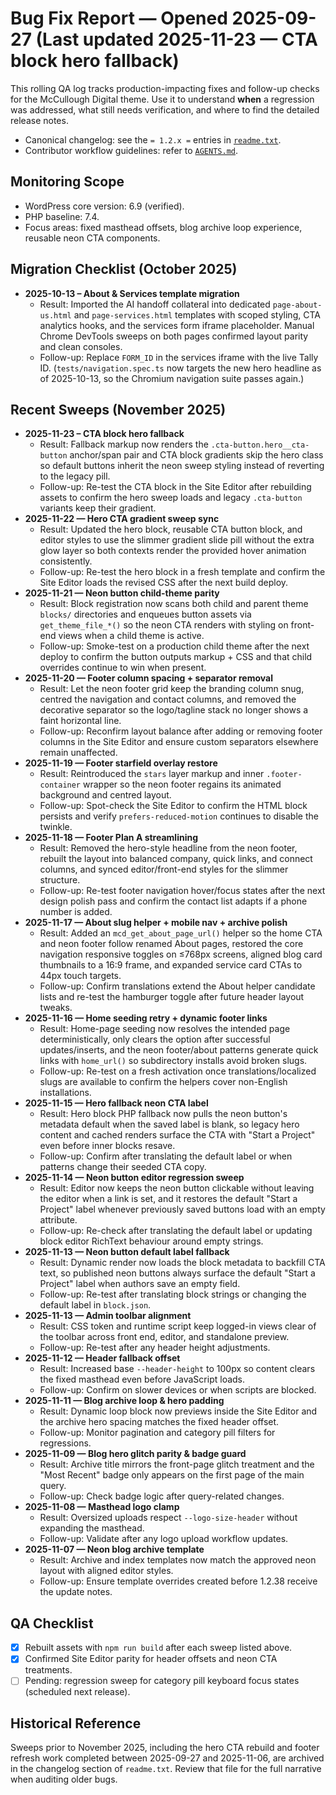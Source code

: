 # Bug Fix Report — Opened 2025-09-27 (Last updated 2025-11-23 — CTA block hero fallback)

This rolling QA log tracks production-impacting fixes and follow-up checks for the McCullough Digital theme. Use it to understand **when** a regression was addressed, what still needs verification, and where to find the detailed release notes.

- Canonical changelog: see the `= 1.2.x =` entries in [`readme.txt`](readme.txt).
- Contributor workflow guidelines: refer to [`AGENTS.md`](AGENTS.md).

## Monitoring Scope
- WordPress core version: 6.9 (verified).
- PHP baseline: 7.4.
- Focus areas: fixed masthead offsets, blog archive loop experience, reusable neon CTA components.

## Migration Checklist (October 2025)
- **2025-10-13 – About & Services template migration**
  - Result: Imported the AI handoff collateral into dedicated `page-about-us.html` and `page-services.html` templates with scoped styling, CTA analytics hooks, and the services form iframe placeholder. Manual Chrome DevTools sweeps on both pages confirmed layout parity and clean consoles.
  - Follow-up: Replace `FORM_ID` in the services iframe with the live Tally ID. (`tests/navigation.spec.ts` now targets the new hero headline as of 2025-10-13, so the Chromium navigation suite passes again.)

## Recent Sweeps (November 2025)
- **2025-11-23 – CTA block hero fallback**
  - Result: Fallback markup now renders the `.cta-button.hero__cta-button` anchor/span pair and CTA block gradients skip the hero class so default buttons inherit the neon sweep styling instead of reverting to the legacy pill.
  - Follow-up: Re-test the CTA block in the Site Editor after rebuilding assets to confirm the hero sweep loads and legacy `.cta-button` variants keep their gradient.
- **2025-11-22 — Hero CTA gradient sweep sync**
  - Result: Updated the hero block, reusable CTA button block, and editor styles to use the slimmer gradient slide pill without the extra glow layer so both contexts render the provided hover animation consistently.
  - Follow-up: Re-test the hero block in a fresh template and confirm the Site Editor loads the revised CSS after the next build deploy.
- **2025-11-21 — Neon button child-theme parity**
  - Result: Block registration now scans both child and parent theme `blocks/` directories and enqueues button assets via `get_theme_file_*()` so the neon CTA renders with styling on front-end views when a child theme is active.
  - Follow-up: Smoke-test on a production child theme after the next deploy to confirm the button outputs markup + CSS and that child overrides continue to win when present.
- **2025-11-20 — Footer column spacing + separator removal**
  - Result: Let the neon footer grid keep the branding column snug, centred the navigation and contact columns, and removed the decorative separator so the logo/tagline stack no longer shows a faint horizontal line.
  - Follow-up: Reconfirm layout balance after adding or removing footer columns in the Site Editor and ensure custom separators elsewhere remain unaffected.
- **2025-11-19 — Footer starfield overlay restore**
  - Result: Reintroduced the `stars` layer markup and inner `.footer-container` wrapper so the neon footer regains its animated background and centred layout.
  - Follow-up: Spot-check the Site Editor to confirm the HTML block persists and verify `prefers-reduced-motion` continues to disable the twinkle.
- **2025-11-18 — Footer Plan A streamlining**
  - Result: Removed the hero-style headline from the neon footer, rebuilt the layout into balanced company, quick links, and connect columns, and synced editor/front-end styles for the slimmer structure.
  - Follow-up: Re-test footer navigation hover/focus states after the next design polish pass and confirm the contact list adapts if a phone number is added.
- **2025-11-17 — About slug helper + mobile nav + archive polish**
  - Result: Added an `mcd_get_about_page_url()` helper so the home CTA and neon footer follow renamed About pages, restored the core navigation responsive toggles on ≤768px screens, aligned blog card thumbnails to a 16:9 frame, and expanded service card CTAs to 44px touch targets.
  - Follow-up: Confirm translations extend the About helper candidate lists and re-test the hamburger toggle after future header layout tweaks.
- **2025-11-16 — Home seeding retry + dynamic footer links**
  - Result: Home-page seeding now resolves the intended page deterministically, only clears the option after successful updates/inserts, and the neon footer/about patterns generate quick links with `home_url()` so subdirectory installs avoid broken slugs.
  - Follow-up: Re-test on a fresh activation once translations/localized slugs are available to confirm the helpers cover non-English installations.
- **2025-11-15 — Hero fallback neon CTA label**
  - Result: Hero block PHP fallback now pulls the neon button's metadata default when the saved label is blank, so legacy hero content and cached renders surface the CTA with "Start a Project" even before inner blocks resave.
  - Follow-up: Confirm after translating the default label or when patterns change their seeded CTA copy.
- **2025-11-14 — Neon button editor regression sweep**
  - Result: Editor now keeps the neon button clickable without leaving the editor when a link is set, and it restores the default "Start a Project" label whenever previously saved buttons load with an empty attribute.
  - Follow-up: Re-check after translating the default label or updating block editor RichText behaviour around empty strings.
- **2025-11-13 — Neon button default label fallback**
  - Result: Dynamic render now loads the block metadata to backfill CTA text, so published neon buttons always surface the default "Start a Project" label when authors save an empty field.
  - Follow-up: Re-test after translating block strings or changing the default label in `block.json`.
- **2025-11-13 — Admin toolbar alignment**
  - Result: CSS token and runtime script keep logged-in views clear of the toolbar across front end, editor, and standalone preview.
  - Follow-up: Re-test after any header height adjustments.
- **2025-11-12 — Header fallback offset**
  - Result: Increased base `--header-height` to 100px so content clears the fixed masthead even before JavaScript loads.
  - Follow-up: Confirm on slower devices or when scripts are blocked.
- **2025-11-11 — Blog archive loop & hero padding**
  - Result: Dynamic loop block now previews inside the Site Editor and the archive hero spacing matches the fixed header offset.
  - Follow-up: Monitor pagination and category pill filters for regressions.
- **2025-11-09 — Blog hero glitch parity & badge guard**
  - Result: Archive title mirrors the front-page glitch treatment and the "Most Recent" badge only appears on the first page of the main query.
  - Follow-up: Check badge logic after query-related changes.
- **2025-11-08 — Masthead logo clamp**
  - Result: Oversized uploads respect `--logo-size-header` without expanding the masthead.
  - Follow-up: Validate after any logo upload workflow updates.
- **2025-11-07 — Neon blog archive template**
  - Result: Archive and index templates now match the approved neon layout with aligned editor styles.
  - Follow-up: Ensure template overrides created before 1.2.38 receive the update notes.

## QA Checklist
- [x] Rebuilt assets with `npm run build` after each sweep listed above.
- [x] Confirmed Site Editor parity for header offsets and neon CTA treatments.
- [ ] Pending: regression sweep for category pill keyboard focus states (scheduled next release).

## Historical Reference
Sweeps prior to November 2025, including the hero CTA rebuild and footer refresh work completed between 2025-09-27 and 2025-11-06, are archived in the changelog section of `readme.txt`. Review that file for the full narrative when auditing older bugs.
